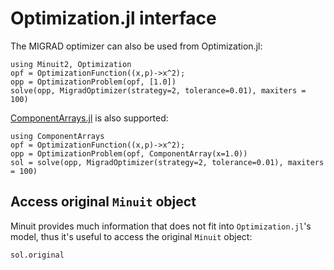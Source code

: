 # Optimization.jl interface

The MIGRAD optimizer can also be used from Optimization.jl:
```@example optimizationjl
using Minuit2, Optimization
opf = OptimizationFunction((x,p)->x^2);
opp = OptimizationProblem(opf, [1.0])
solve(opp, MigradOptimizer(strategy=2, tolerance=0.01), maxiters = 100)
```

[ComponentArrays.jl](https://github.com/SciML/ComponentArrays.jl) is also supported:
```@example optimizationjl
using ComponentArrays
opf = OptimizationFunction((x,p)->x^2);
opp = OptimizationProblem(opf, ComponentArray(x=1.0))
sol = solve(opp, MigradOptimizer(strategy=2, tolerance=0.01), maxiters = 100)
```

## Access original `Minuit` object
Minuit provides much information that does not fit into `Optimization.jl`'s model, thus it's useful to access the
original `Minuit` object:
```@example optimizationjl
sol.original
```

